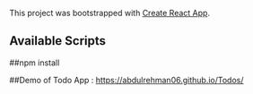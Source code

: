 This project was bootstrapped with [Create React App](https://github.com/facebook/create-react-app).

## Available Scripts

##npm install

##Demo of Todo App : https://abdulrehman06.github.io/Todos/
